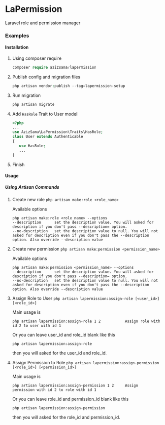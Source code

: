 # LaPermission
Laravel role and permission manager
### Examples
#### Installation
1. Using composer require
   ```php
   composer require azizsama/lapermission
   ```
2. Publish config and migration files
   ```php
   php artisan vendor:publish --tag=lapermission-setup
   ```
3. Run migration
   ```php
   php artisan migrate
   ```
4. Add `HasRole` Trait to User model
   ```php
   <?php
   ...
   use AzizSama\LaPermission\Traits\HasRole;
   class User extends Authenticable
   {
      use HasRole;
      ...
   }
   ```
5. Finish

#### Usage
##### Using Artisan Commands
1. Create new role `php artisan make:role <role_name>`

   Available options
   ```
   php artisan make:role <role_name> --options
   --description      set the description value. You will asked for description if you don't pass --description= option.
   --no-description   set the description value to null. You will not asked for description even if you don't pass the --description option. Also override --description value
   ```
2. Create new permission `php artisan make:permission <permission_name>`

   Available options
   ```
   php artisan make:permission <permission_name> --options
   --description      set the description value. You will asked for description if you don't pass --description= option.
   --no-description   set the description value to null. You will not asked for description even if you don't pass the --description option. Also override --description value
   ```
3. Assign Role to User `php artisan lapermission:assign-role [<user_id>] [<role_id>] `

   Main usage is
   ```
   php artisan lapermission:assign-role 1 2           Assign role with id 2 to user with id 1
   ```
   Or you can leave user_id and role_id blank like this
   ```
   php artisan lapermission:assign-role
   ```
   then you will asked for the user_id and role_id.
4. Assign Permission to Role `php artisan lapermission:assign-permission [<role_id>] [<permission_id>]`

   Main usage is
   ```
   php artisan lapermission:assign-permission 1 2     Assign permission with id 2 to role with id 1
   ```
   Or you can leave role_id and permission_id blank like this
   ```
   php artisan lapermission:assign-permission
   ```
   then you will asked for the role_id and permission_id.
